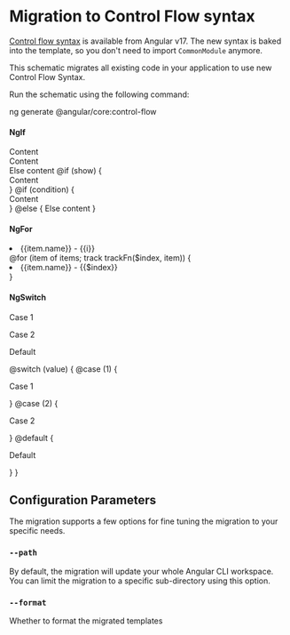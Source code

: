 # Migration to Control Flow syntax

[Control flow syntax](guide/templates/control-flow) is available from Angular v17. The new syntax is baked into the template, so you don't need to import `CommonModule` anymore.

This schematic migrates all existing code in your application to use new Control Flow Syntax.

Run the schematic using the following command:

<docs-code language="shell">

ng generate @angular/core:control-flow

</docs-code>

#### NgIf

<docs-code-multifile>
  <docs-code
    header="before"
    >
<div *ngIf="show">Content</div>
<div *ngIf="condition; else elseTemplate">Content</div>
<ng-template #elseTemplate>Else content</ng-template>
    </docs-code>
  <docs-code
    header="after"
    >
@if (show) {
  <div>Content</div>
}
@if (condition) {
  <div>Content</div>
} @else {
  Else content
}
    </docs-code>
</docs-code-multifile>

#### NgFor

<docs-code-multifile>
  <docs-code
    header="before"
    >
<li *ngFor="let item of items; trackBy: trackFn; let i = index">
  {{item.name}} - {{i}}
</li>
    </docs-code>
  <docs-code
    header="after"
    >
@for (item of items; track trackFn($index, item)) {
  <li>{{item.name}} - {{$index}}</li>
}
    </docs-code>
</docs-code-multifile>

#### NgSwitch

<docs-code-multifile>
  <docs-code
    header="before"
    >
<div [ngSwitch]="value">
  <p *ngSwitchCase="1">Case 1</p>
  <p *ngSwitchCase="2">Case 2</p>
  <p *ngSwitchDefault>Default</p>
</div>
    </docs-code>
  <docs-code
    header="after"
    >
@switch (value) {
  @case (1) {
    <p>Case 1</p>
  }
  @case (2) {
    <p>Case 2</p>
  }
  @default {
    <p>Default</p>
  }
}
    </docs-code>
</docs-code-multifile>

## Configuration Parameters

The migration supports a few options for fine tuning the migration to your specific needs.

### `--path`

By default, the migration will update your whole Angular CLI workspace.
You can limit the migration to a specific sub-directory using this option.

### `--format`

Whether to format the migrated templates
